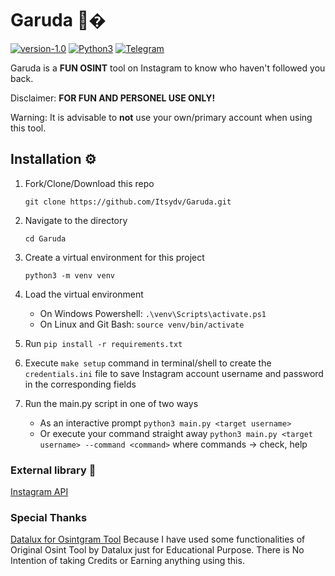 # Garuda 🔎�

[![version-1.0](https://img.shields.io/badge/version-1.3-green)](https://github.com/Datalux/Osintgram/releases/tag/1.3)
[![Python3](https://img.shields.io/badge/language-Python3-red)](https://img.shields.io/badge/language-Python3-red)
[![Telegram](https://img.shields.io/badge/Telegram-Channel-blue.svg)](https://t.me/Itsydv)

Garuda is a **FUN OSINT** tool on Instagram to know who haven\'t followed you back.

Disclaimer: **FOR FUN AND PERSONEL USE ONLY!**

Warning: It is advisable to **not** use your own/primary account when using this tool.

## Installation ⚙️

1. Fork/Clone/Download this repo

    `git clone https://github.com/Itsydv/Garuda.git`

2. Navigate to the directory

    `cd Garuda`

3. Create a virtual environment for this project

    `python3 -m venv venv`

4. Load the virtual environment
   - On Windows Powershell: `.\venv\Scripts\activate.ps1`
   - On Linux and Git Bash: `source venv/bin/activate`
  
5. Run `pip install -r requirements.txt`

6. Execute `make setup` command in terminal/shell to create the `credentials.ini` file to save Instagram account username and password in the corresponding fields

7. Run the main.py script in one of two ways

    * As an interactive prompt `python3 main.py <target username>`
    * Or execute your command straight away `python3 main.py <target username> --command <command>` where commands ->  check, help

### External library 🔗
[Instagram API](https://github.com/ping/instagram_private_api)

### Special Thanks
[Datalux for Osintgram Tool](https://github.com/Datalux/Osintgram)
Because I have used some functionalities of Original Osint Tool by Datalux just for Educational Purpose. There is No Intention of taking Credits or Earning anything using this.
